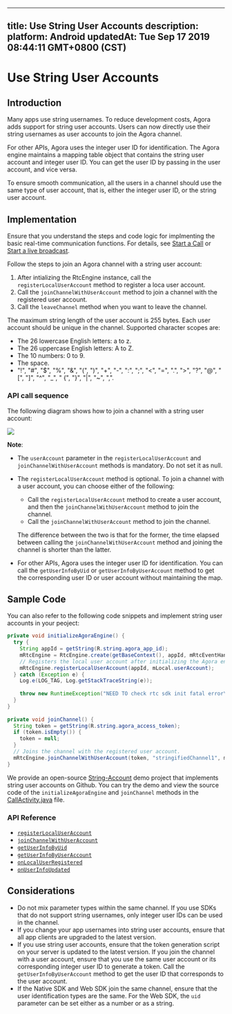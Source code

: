 
---
title: Use String User Accounts
description: 
platform: Android
updatedAt: Tue Sep 17 2019 08:44:11 GMT+0800 (CST)
---
# Use String User Accounts
## Introduction
Many apps use string usernames. To reduce development costs, Agora adds support for string user accounts. Users can now directly use their string usernames as user accounts to join the Agora channel.

For other APIs, Agora uses the integer user ID for identification. The Agora engine maintains a mapping table object that contains the string user account and integer user ID. You can get the user ID by passing in the user account, and vice versa.

To ensure smooth communication, all the users in a channel should use the same type of user account, that is, either the integer user ID, or the string user account.



## Implementation

Ensure that you understand the steps and code logic for implmenting the basic real-time communication functions. For details, see [Start a Call](../../en/Voice/start_call_android.md) or [Start a live broadcast](../../en/Voice/start_live_android.md).

Follow the steps to join an Agora channel with a string user account:

1. After intializing the RtcEngine instance, call the `registerLocalUserAccount` method to register a loca user account.
2. Call the `joinChannelWithUserAccount` method to join a channel with the registered user account.
3. Call the `leaveChannel` method when you want to leave the channel.

The maximum string length of the user account is 255 bytes. Each user account should be unique in the channel. Supported character scopes are:

- The 26 lowercase English letters: a to z.
- The 26 uppercase English letters: A to Z.
- The 10 numbers: 0 to 9.
- The space.
- "!", "#", "$", "%", "&", "(", ")", "+", "-", ":", ";", "<", "=", ".", ">", "?", "@", "[", "]", "^", "_", " {", "}", "|", "~", ",".

### API call sequence

The following diagram shows how to join a channel with a string user account:

![](https://web-cdn.agora.io/docs-files/1568709435568)

**Note**:

- The `userAccount` parameter in the `registerLocalUserAccount` and `joinChannelWithUserAccount` methods is mandatory. Do not set it as null.

- The `registerLocalUserAccount` method is optional. To join a channel with a user account, you can choose either of the following:

  - Call the `registerLocalUserAccount` method to create a user account, and then the `joinChannelWithUserAccount` method to join the channel.
  - Call the `joinChannelWithUserAccount` method to join the channel.

  The difference between the two is that for the former, the time elapsed between calling the `joinChannelWithUserAccount` method and joining the channel is shorter than the latter.

- For other APIs, Agora uses the integer user ID for identification. You can call the  `getUserInfoByUid` or `getUserInfoByUserAccount` method to get the corresponding user ID or user account without maintaining the map.

## Sample Code

You can also refer to the following code snippets and implement string user accounts in your peoject:

```java
private void initializeAgoraEngine() {
  try {
    String appId = getString(R.string.agora_app_id);
    mRtcEngine = RtcEngine.create(getBaseContext(), appId, mRtcEventHandler);
    // Registers the local user account after initializing the Agora engine and before joining the channel.
    mRtcEngine.registerLocalUserAccount(appId, mLocal.userAccount);
  } catch (Exception e) {
    Log.e(LOG_TAG, Log.getStackTraceString(e));
    
    throw new RuntimeException("NEED TO check rtc sdk init fatal error\n" + Log.getStackTraceString(e));
  }
}
  
private void joinChannel() {
  String token = getString(R.string.agora_access_token);
  if (token.isEmpty()) {
    token = null;
  }
  // Joins the channel with the registered user account.
  mRtcEngine.joinChannelWithUserAccount(token, "stringifiedChannel1", mLocal.userAccount);
}
```

We provide an open-source [String-Account](https://github.com/AgoraIO/Advanced-Video/tree/master/String-Account) demo project that implements string user accounts on Github. You can try the demo and view the source code of the `initializeAgoraEngine` and `joinChannel` methods in the [CallActivity.java](https://github.com/AgoraIO/Advanced-Video/blob/master/String-Account/Agora-String-Account-Android/app/src/main/java/io/agora/tutorials.stringified.account/CallActivity.java) file.


### API Reference

- [`registerLocalUserAccount`](https://docs.agora.io/en/Voice/API%20Reference/java/classio_1_1agora_1_1rtc_1_1_rtc_engine.html#aa37ea6307e4d1513c0031084c16c9acb)
- [`joinChannelWithUserAccount`](https://docs.agora.io/en/Voice/API%20Reference/java/classio_1_1agora_1_1rtc_1_1_rtc_engine.html#a310dbe072dcaec3892c4817cafd0dd88)
- [`getUserInfoByUid`](https://docs.agora.io/en/Voice/API%20Reference/java/classio_1_1agora_1_1rtc_1_1_rtc_engine.html#a9a787b8d0784e196b08f6d0ae26ea19c)
- [`getUserInfoByUserAccount`](https://docs.agora.io/en/Voice/API%20Reference/java/classio_1_1agora_1_1rtc_1_1_rtc_engine.html#afd4119e2d9cc360a2b99eef56f74ae22)
- [`onLocalUserRegistered`](https://docs.agora.io/en/Voice/API%20Reference/java/classio_1_1agora_1_1rtc_1_1_i_rtc_engine_event_handler.html#aca1987909703d84c912e2f1e7f64fb0b)
- [`onUserInfoUpdated`](https://docs.agora.io/en/Voice/API%20Reference/java/classio_1_1agora_1_1rtc_1_1_i_rtc_engine_event_handler.html#aa3e9ead25f7999272d5700c427b2cb3d)


## Considerations
- Do not mix parameter types within the same channel. If you use SDKs that do not support string usernames, only integer user IDs can be used in the channel.
- If you change your app usernames into string user accounts, ensure that all app clients are upgraded to the latest version.
- If you use string user accounts, ensure that the token generation script on your server is updated to the latest version. If you join the channel with a user account, ensure that you use the same user account or its corresponding integer user ID to generate a token. Call the `getUserInfoByUserAccount` method to get the user ID that corresponds to the user account.
- If the Native SDK and Web SDK join the same channel, ensure that the user identification types are the same. For the Web SDK, the `uid` parameter can be set either as a number or as a string.

